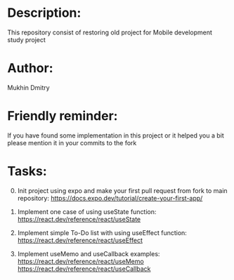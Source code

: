 # Description:

This repository consist of restoring old project for Mobile development study project

# Author:

Mukhin Dmitry

# Friendly reminder:

If you have found some implementation in this project or it helped you a bit please mention it in your commits to the fork

# Tasks:

0. Init project using expo and make your first pull request from fork to main repository: https://docs.expo.dev/tutorial/create-your-first-app/

1. Implement one case of using useState function: https://react.dev/reference/react/useState

2. Implement simple To-Do list with using useEffect function: https://react.dev/reference/react/useEffect

3. Implement useMemo and useCallback examples: https://react.dev/reference/react/useMemo https://react.dev/reference/react/useCallback
